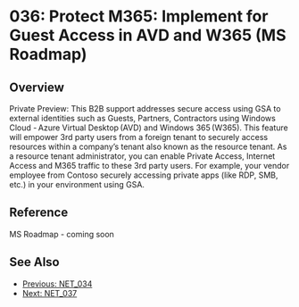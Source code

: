 ﻿# 036: Protect M365: Implement for Guest Access in AVD and W365 (MS Roadmap)


## Overview

Private Preview:  This B2B support addresses secure access using GSA to external identities such as Guests, Partners, Contractors using Windows Cloud - Azure Virtual Desktop (AVD) and Windows 365 (W365). This feature will empower 3rd party users from a foreign tenant to securely access resources within a company’s tenant also known as the resource tenant. As a resource tenant administrator, you can enable Private Access, Internet Access and M365 traffic to these 3rd party users.  For example, your vendor employee from Contoso securely accessing private apps (like RDP, SMB, etc.) in your environment using GSA.

## Reference

MS Roadmap - coming soon

## See Also
- [Previous: NET_034](NET_034.md)
- [Next: NET_037](NET_037.md)
